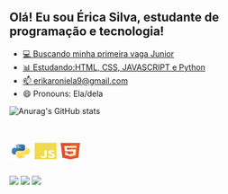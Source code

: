 ## Olá! Eu sou Érica Silva, estudante de programação e tecnologia!
<div align="180cm">
  <a href="https://github.com/EricaRSilva">
</div>

- 💻 Buscando minha primeira vaga Junior
- 📊 Estudando:HTML, CSS, JAVASCRIPT e Python
- 📫 erikaroniela9@gmail.com
- 😄 Pronouns: Ela/dela

![Anurag's GitHub stats](https://github-readme-stats.vercel.app/api?username=ericarsilva&show_icons=true&theme=dracula)
  
<div>
 <a href="https://www.instagram.com/erikinha._.silva/ " target="_blank"><img src-"https://img.shields.io/badge/Instagram-E4405F?style=for-the-badge&logo=instagram&logoColor=white" target="_blank"></a>
 <a href="https://www.linkedin.com/in/%C3%A9rica-silva-8a77a722a/" target="_blank"><img src-"https://img.shields.io/badge/LinkedIn-0077B5?style=for-the-badge&logo=linkedin&logoColor=white" target="_blank"></a>
</div>

  <div style="display: inline_block"><br>
  <img align="center" alt="Erica-Python" height="30" width="40" src="https://raw.githubusercontent.com/devicons/devicon/master/icons/python/python-original.svg">
  <img align="center" alt="Erica-Js" height="30" width="40" src="https://raw.githubusercontent.com/devicons/devicon/master/icons/javascript/javascript-plain.svg">
  <img align="center" alt="Erica-HTML" height="30" width="40" src="https://raw.githubusercontent.com/devicons/devicon/master/icons/html5/html5-original.svg">
  
</div>
  
  ##
 
<div> 
  <a href="https://www.linkedin.com/in/%C3%A9rica-silva-8a77a722a/" target="_blank"><img src="https://img.shields.io/badge/-LinkedIn-%230077B5?style=for-the-badge&logo=linkedin&logoColor=white" target="_blank"></a> 
  <a href="https://www.instagram.com/erikinha._.silva/" target="_blank"><img src="https://img.shields.io/badge/-Instagram-%23E4405F?style=for-the-badge&logo=instagram&logoColor=white" target="_blank"></a>
 <a href="https://discord.com/channels/@me" target="_blank"><img src="https://img.shields.io/badge/Discord-7289DA?style=for-the-badge&logo=discord&logoColor=white" target="_blank"></a> 
  
</div>
